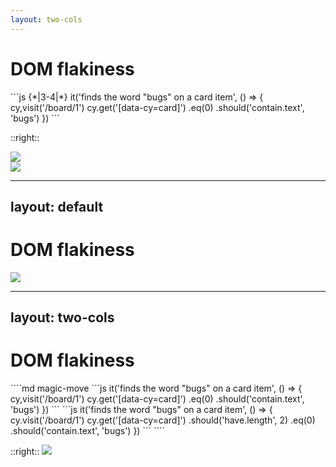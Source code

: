 ```yaml
---
layout: two-cols
---
```


# DOM flakiness

<div class="h-full relative">
<div class='absolute top-35 w-full'>
```js {*|3-4|*}
it('finds the word "bugs" on a card item', () => {
  cy,visit('/board/1')
  cy.get('[data-cy=card]')
    .eq(0)
    .should('contain.text', 'bugs')
})
```
</div>
</div>

::right::
<div v-click.hide=2>
  <img src="/images/selecting_elements.png" class="absolute w-107"/>
</div>
<img src="/images/selecting_elements_2.png" class="absolute w-107" v-click.show=2 />
<!-- 
- let’s talk about DOM flakiness first
- consider the following scenario. You want to select a card (the white element on the page) and assert its text
- Notice how both of these elements contain the word "bugs" inside. Can you tell which card are we going to select when using this code?
- You might be guessing the first one, with the text "triage found bugs"
- [click] the reasoning might be, because we select the card element and filter the first one. While that may be a good answer it’s not the most precise one. 
- Correctly it is - whichever card will load first
- [click] consider if at time of the execution of these commands, our app would look like this
- we’d still select card elements, we’d still filter the first one and make our assertion
 -->

---
layout: default
---

# DOM flakiness

<img src="/images/app_tests.png" class="w-140 m-auto" />

<!-- 
- if we ignore what the app is doing, there’s a high chance our test not doing what we expect, and therefore leading to flaky results
- this ties to the graphic I showed before, where these two cog wheels start to grind, or not even move properly
-->

---
layout: two-cols
---

# DOM flakiness

<div class="h-full relative">
  <div class='absolute top-35 w-full'>
````md magic-move
```js
it('finds the word "bugs" on a card item', () => {
  cy,visit('/board/1')
  cy.get('[data-cy=card]')
    .eq(0)
    .should('contain.text', 'bugs')
})
```
```js
it('finds the word "bugs" on a card item', () => {
  cy.visit('/board/1')
  cy.get('[data-cy=card]')
    .should('have.length', 2)
    .eq(0)
    .should('contain.text', 'bugs')
})
```
````
  </div>
</div>

::right::
<img src="/images/selecting_elements.png" class="absolute w-107"/>

<!-- 
- so what is the solution?
- there’s no one size fits all, but my recommendation would be to add a level of determinism to your test
- [click] one solution would be to add assertions to your tests that will serve as checkpoints - places where your app and test are in complete sync
- these will pretty much make sure that the test is not moving faster than the app or vice versa
- the example checks number of elements, but this could be assertion on loaders no longer existing, API request responding, element appearing and so on
-->